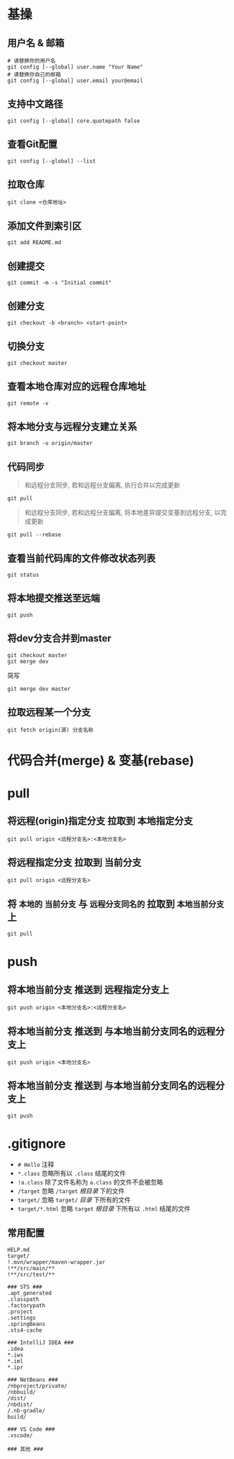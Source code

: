 # 基操

## 用户名 & 邮箱

```shell
# 请替换你的用户名
git config [--global] user.name "Your Name"      
# 请替换你自己的邮箱
git config [--global] user.email your@email
```

## 支持中文路径

```shell
git config [--global] core.quotepath false
```

## 查看Git配置

```shell
git config [--global] --list
```

## 拉取仓库

```shell
git clone <仓库地址>
```

## 添加文件到索引区

```shell
git add README.md
```

## 创建提交

```shell
git commit -m -s "Initial commit"
```

## 创建分支

```shell
git checkout -b <branch> <start-point>
```

## 切换分支

```shell
git checkout master
```

## 查看本地仓库对应的远程仓库地址

```shell
git remote -v
```

## 将本地分支与远程分支建立关系

```shell
git branch -u origin/master
```

## 代码同步

> 和远程分支同步, 若和远程分支偏离, 执行合并以完成更新


```shell
git pull
```

> 和远程分支同步, 若和远程分支偏离, 将本地差异提交变基到远程分支, 以完成更新


```shell
git pull --rebase
```

## 查看当前代码库的文件修改状态列表

```shell
git status
```

## 将本地提交推送至远端

```shell
git push
```

## 将dev分支合并到master

```shell
git checkout master
git merge dev
```

简写

```gitexclude
git merge dev master
```

## 拉取远程某一个分支

```shell
git fetch origin(源) 分支名称
```

# 代码合并(merge) & 变基(rebase)

[//]: # (TODO)

# pull

## 将远程(origin)指定分支 拉取到 本地指定分支

```shell
git pull origin <远程分支名>:<本地分支名>
```

## 将远程指定分支 拉取到 当前分支

```shell
git pull origin <远程分支名>
```

## 将 `本地的` `当前分支` 与 `远程分支同名的` 拉取到 `本地当前分支`上

```shell
git pull
```

# push

## 将本地当前分支 推送到 远程指定分支上

```shell
git push origin <本地分支名>:<远程分支名>
```

## 将本地当前分支 推送到 与本地当前分支同名的远程分支上

```shell
git push origin <本地分支名>
```

## 将本地当前分支 推送到 与本地当前分支同名的远程分支上

```shell
git push
```

# .gitignore

- `# Hello` 注释
- `*.class` 忽略所有以 `.class` 结尾的文件
- `!a.class` 除了文件名称为 `a.class` 的文件不会被忽略
- `/target` 忽略 `/target` _根目录_ 下的文件
- `target/` 忽略 `target/` _目录_ 下所有的文件
- `target/*.html` 忽略 `target` _根目录_ 下所有以 `.html` 结尾的文件

## 常用配置

```.gitignore
HELP.md
target/
!.mvn/wrapper/maven-wrapper.jar
!**/src/main/**
!**/src/test/**

### STS ###
.apt_generated
.classpath
.factorypath
.project
.settings
.springBeans
.sts4-cache

### IntelliJ IDEA ###
.idea
*.iws
*.iml
*.ipr

### NetBeans ###
/nbproject/private/
/nbbuild/
/dist/
/nbdist/
/.nb-gradle/
build/

### VS Code ###
.vscode/

### 其他 ###
```
